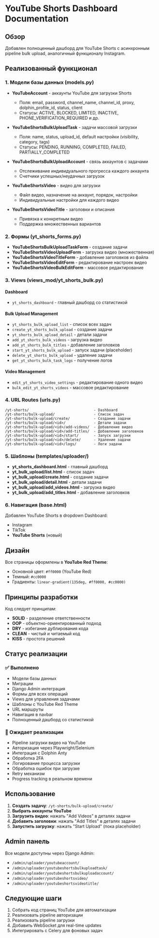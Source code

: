 # YouTube Shorts Dashboard Documentation

## Обзор

Добавлен полноценный дашборд для YouTube Shorts с асинхронным pipeline bulk upload, аналогичный функционалу Instagram.

## Реализованный функционал

### 1. Модели базы данных (models.py)

- **YouTubeAccount** - аккаунты YouTube для загрузки Shorts
  - Поля: email, password, channel_name, channel_id, proxy, dolphin_profile_id, status, client
  - Статусы: ACTIVE, BLOCKED, LIMITED, INACTIVE, PHONE_VERIFICATION_REQUIRED и др.

- **YouTubeShortsBulkUploadTask** - задачи массовой загрузки
  - Поля: name, status, upload_id, default настройки (visibility, category, tags)
  - Статусы: PENDING, RUNNING, COMPLETED, FAILED, PARTIALLY_COMPLETED

- **YouTubeShortsBulkUploadAccount** - связь аккаунтов с задачами
  - Отслеживание индивидуального прогресса каждого аккаунта
  - Счетчики успешных/неудачных загрузок

- **YouTubeShortsVideo** - видео для загрузки
  - Файл видео, назначение на аккаунт, порядок, настройки
  - Индивидуальные настройки для каждого видео

- **YouTubeShortsVideoTitle** - заголовки и описания
  - Привязка к конкретным видео
  - Поддержка множественных вариантов

### 2. Формы (yt_shorts_forms.py)

- **YouTubeShortsBulkUploadTaskForm** - создание задачи
- **YouTubeShortsVideoUploadForm** - загрузка видео (множественная)
- **YouTubeShortsVideoTitleForm** - добавление заголовков из файла
- **YouTubeShortsVideoEditForm** - редактирование настроек видео
- **YouTubeShortsVideoBulkEditForm** - массовое редактирование

### 3. Views (views_mod/yt_shorts_bulk.py)

#### Dashboard
- `yt_shorts_dashboard` - главный дашборд со статистикой

#### Bulk Upload Management
- `yt_shorts_bulk_upload_list` - список всех задач
- `create_yt_shorts_bulk_upload` - создание задачи
- `yt_shorts_bulk_upload_detail` - детали задачи
- `add_yt_shorts_bulk_videos` - загрузка видео
- `add_yt_shorts_bulk_titles` - добавление заголовков
- `start_yt_shorts_bulk_upload` - запуск задачи (placeholder)
- `delete_yt_shorts_bulk_upload` - удаление задачи
- `get_yt_shorts_bulk_task_logs` - получение логов

#### Video Management
- `edit_yt_shorts_video_settings` - редактирование одного видео
- `bulk_edit_yt_shorts_videos` - массовое редактирование

### 4. URL Routes (urls.py)

```
/yt-shorts/                              - Dashboard
/yt-shorts/bulk-upload/                  - Список задач
/yt-shorts/bulk-upload/create/           - Создание задачи
/yt-shorts/bulk-upload/<id>/             - Детали задачи
/yt-shorts/bulk-upload/<id>/add-videos/  - Добавление видео
/yt-shorts/bulk-upload/<id>/add-titles/  - Добавление заголовков
/yt-shorts/bulk-upload/<id>/start/       - Запуск загрузки
/yt-shorts/bulk-upload/<id>/delete/      - Удаление задачи
/yt-shorts/bulk-upload/<id>/logs/        - Логи задачи
```

### 5. Шаблоны (templates/uploader/)

- **yt_shorts_dashboard.html** - главный дашборд
- **yt_bulk_upload/list.html** - список задач
- **yt_bulk_upload/create.html** - создание задачи
- **yt_bulk_upload/detail.html** - детали задачи
- **yt_bulk_upload/add_videos.html** - загрузка видео
- **yt_bulk_upload/add_titles.html** - добавление заголовков

### 6. Навигация (base.html)

Добавлен YouTube Shorts в dropdown Dashboard:
- Instagram
- TikTok
- **YouTube Shorts** (новый)

## Дизайн

Все страницы оформлены в **YouTube Red Theme**:
- Основной цвет: `#ff0000` (YouTube Red)
- Темный: `#cc0000`
- Градиенты: `linear-gradient(135deg, #ff0000, #cc0000)`

## Принципы разработки

Код следует принципам:
- **SOLID** - разделение ответственности
- **OOP** - объектно-ориентированный подход
- **DRY** - избегание дублирования кода
- **CLEAN** - чистый и читаемый код
- **KISS** - простота решений

## Статус реализации

### ✅ Выполнено
- Модели базы данных
- Миграции
- Django Admin интеграция
- Формы для всех операций
- Views для управления задачами
- Шаблоны с YouTube Red Theme
- URL маршруты
- Навигация в navbar
- Полноценный дашборд со статистикой

### 📝 Ожидает реализации
- Pipeline загрузки видео на YouTube
- Авторизация через Playwright/Selenium
- Интеграция с Dolphin Anty
- Обработка 2FA
- Логирование процесса загрузки
- Обработка ошибок при загрузке
- Retry механизм
- Progress tracking в реальном времени

## Использование

1. **Создать задачу**: `/yt-shorts/bulk-upload/create/`
2. **Выбрать аккаунты YouTube**
3. **Загрузить видео**: нажать "Add Videos" в деталях задачи
4. **Добавить заголовки**: нажать "Add Titles" в деталях задачи
5. **Запустить загрузку**: нажать "Start Upload" (пока placeholder)

## Admin панель

Все модели доступны через Django Admin:
- `/admin/uploader/youtubeaccount/`
- `/admin/uploader/youtubeshortsbulkuploadtask/`
- `/admin/uploader/youtubeshortsbulkuploadaccount/`
- `/admin/uploader/youtubeshortsvideo/`
- `/admin/uploader/youtubeshortsvideotitle/`

## Следующие шаги

1. Собрать код страниц YouTube для автоматизации
2. Реализовать pipeline авторизации
3. Реализовать pipeline загрузки
4. Добавить WebSocket для real-time updates
5. Интегрировать с Celery для фоновых задач

